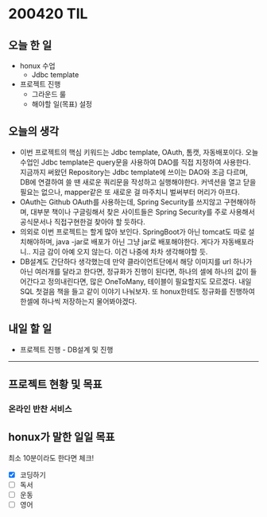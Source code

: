 # 200420 TIL

## 오늘 한 일

- honux 수업
  - Jdbc template
- 프로젝트 진행
  - 그라운드 룰
  - 해야할 일(목표) 설정

## 오늘의 생각

- 이번 프로젝트의 핵심 키워드는 Jdbc template, OAuth, 톰캣, 자동배포이다. 오늘 수업인 Jdbc template은 query문을 사용하여 DAO를 직접 지정하여 사용한다. 지금까지 써왔던 Repository는 Jdbc template에 쓰이는 DAO와 조금 다르며, DB에 연결하여 쓸 땐 새로운 쿼리문을 작성하고 실행해야한다. 커넥션을 열고 닫을 필요는 없으나, mapper같은 또 새로운 걸 마주치니 벌써부터 머리가 아프다. 
- OAuth는 Github OAuth를 사용하는데, Spring Security를 쓰지않고 구현해야하며, 대부분 책이나 구글링해서 찾은 사이트들은 Spring Security를 주로 사용해서 공식문서나 직접구현한걸 찾아야 할 듯하다. 
- 의외로 이번 프로젝트는 할게 많아 보인다. SpringBoot가 아닌 tomcat도 따로 설치해야하며, java -jar로 배포가 아닌 그냥 jar로 배포해야한다. 게다가 자동배포라니.. 지금 감이 아예 오지 않는다. 이건 나중에 차차 생각해야할 듯.
- DB설계도 간단하다 생각했는데 만약 클라이언트단에서 해당 이미지를 url 하나가 아닌 여러개를 달라고 한다면, 정규화가 진행이 된다면, 하나의 셀에 하나의 값이 들어간다고 정의내린다면, 많은 OneToMany, 테이블이 필요할지도 모르겠다. 내일 SQL 첫걸음 책을 들고 같이 이야기 나눠보자. 또 honux한테도 정규화를 진행하여 한셀에 하나씩 저장하는지 물어봐야겠다.

## 내일 할 일

- 프로젝트 진행 - DB설계 및 진행

------

## 프로젝트 현황 및 목표

### 온라인 반찬 서비스

## honux가 말한 일일 목표

최소 10분이라도 한다면 체크!

- [x] 코딩하기
- [ ] 독서
- [ ] 운동
- [ ] 영어